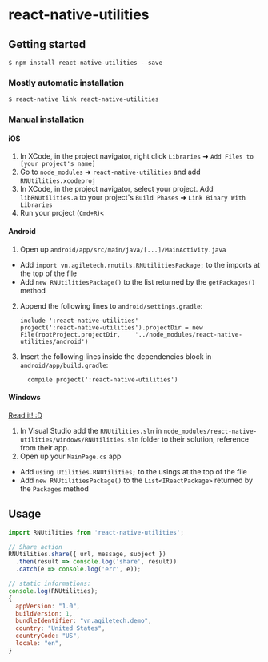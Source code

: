 # react-native-utilities

## Getting started

`$ npm install react-native-utilities --save`

### Mostly automatic installation

`$ react-native link react-native-utilities`

### Manual installation

#### iOS

1.  In XCode, in the project navigator, right click `Libraries` ➜ `Add Files to [your project's name]`
2.  Go to `node_modules` ➜ `react-native-utilities` and add `RNUtilities.xcodeproj`
3.  In XCode, in the project navigator, select your project. Add `libRNUtilities.a` to your project's `Build Phases` ➜ `Link Binary With Libraries`
4.  Run your project (`Cmd+R`)<

#### Android

1.  Open up `android/app/src/main/java/[...]/MainActivity.java`

* Add `import vn.agiletech.rnutils.RNUtilitiesPackage;` to the imports at the top of the file
* Add `new RNUtilitiesPackage()` to the list returned by the `getPackages()` method

2.  Append the following lines to `android/settings.gradle`:
    ```
    include ':react-native-utilities'
    project(':react-native-utilities').projectDir = new File(rootProject.projectDir, 	'../node_modules/react-native-utilities/android')
    ```
3.  Insert the following lines inside the dependencies block in `android/app/build.gradle`:
    ```
      compile project(':react-native-utilities')
    ```

#### Windows

[Read it! :D](https://github.com/ReactWindows/react-native)

1.  In Visual Studio add the `RNUtilities.sln` in `node_modules/react-native-utilities/windows/RNUtilities.sln` folder to their solution, reference from their app.
2.  Open up your `MainPage.cs` app

* Add `using Utilities.RNUtilities;` to the usings at the top of the file
* Add `new RNUtilitiesPackage()` to the `List<IReactPackage>` returned by the `Packages` method

## Usage

```javascript
import RNUtilities from 'react-native-utilities';

// Share action
RNUtilities.share({ url, message, subject })
  .then(result => console.log('share', result))
  .catch(e => console.log('err', e));

// static informations:
console.log(RNUtilities);
{
  appVersion: "1.0",
  buildVersion: 1,
  bundleIdentifier: "vn.agiletech.demo",
  country: "United States",
  countryCode: "US",
  locale: "en",
}
```
